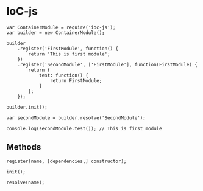 # IoC-js

```
var ContainerModule = require('ioc-js');
var builder = new ContainerModule();

builder
    .register('FirstModule', function() {
        return 'This is first module';
    })
    .register('SecondModule', ['FirstModule'], function(FirstModule) {
        return {
            test: function() {
                return FirstModule;
            }
        };
    });

builder.init();

var secondModule = builder.resolve('SecondModule');

console.log(secondModule.test()); // This is first module 
```

## Methods

```register(name, [dependencies,] constructor);```

```init();```

```resolve(name);```
